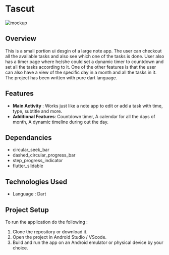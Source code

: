 # Tascut

![mockup](assets/mockup.png)

## Overview 
This is a small portion ui desgin of a large note app. The user can checkout all the available tasks and also see which one of the tasks is done. User also has a timer page where he/she could set a dynamic timer to countdown and set all the tasks according to it. One of the other features is that the user can also have a view of the specific day in a month and all the tasks in it. The project has been written with pure dart language.

## Features
- **Main Activity** : Works just like a note app to edit or add a task with time, type, subtitle and more.
- **Additional Features**: Countdown timer, A calendar for all the days of month, A dynamic timeline during out the day.

## Dependancies 
  - circular_seek_bar
  - dashed_circular_progress_bar
  - step_progress_indicator
  - flutter_slidable

## Technologies Used 
 - Language : Dart

## Project Setup
To run the application do the following :

 1. Clone the repository or download it.
 2. Open the project in Android Studio / VScode.
 3. Build and run the app on an Android emulator or physical device by your choice.
